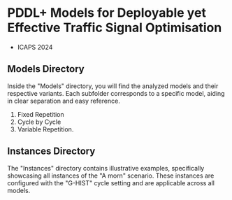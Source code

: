 # PDDL+ Models for Deployable yet Effective Traffic Signal Optimisation
- ICAPS 2024

## Models Directory
Inside the "Models" directory, you will find the analyzed models and their respective variants. Each subfolder corresponds to a specific model,  aiding in clear separation and easy reference.

1. Fixed Repetition
2. Cycle by Cycle
3. Variable Repetition.

## Instances Directory
The "Instances" directory contains illustrative examples, specifically showcasing all instances of the "A morn" scenario. These instances are configured with the "G-HIST" cycle setting and are applicable across all models.